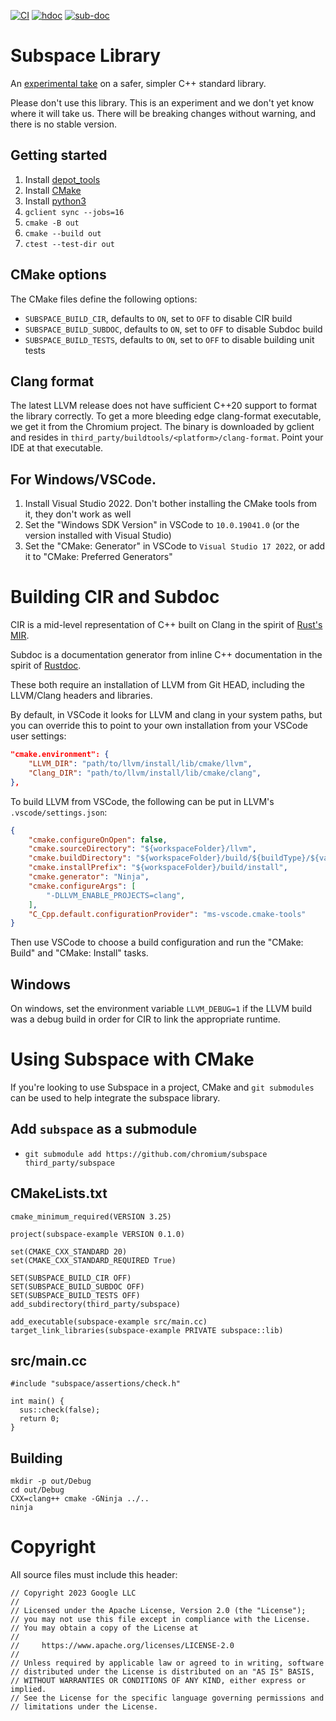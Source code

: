 [![CI](https://github.com/chromium/subspace/actions/workflows/ci.yml/badge.svg)](https://github.com/chromium/subspace/actions/workflows/ci.yml)
[![hdoc](https://github.com/chromium/subspace/actions/workflows/hdoc.yml/badge.svg)](https://docs.hdoc.io/danakj/subspace/)
[![sub-doc](https://github.com/chromium/subspace/actions/workflows/subdoc.yml/badge.svg)](https://danakj.github.io/subspace-docs/sus.html)
<!---
[![clang-doc](https://github.com/chromium/subspace/actions/workflows/clang-doc.yml/badge.svg)](https://danakj.github.io/subspace-docs/sus/#Namespaces)
-->
# Subspace Library

An [experimental take](https://danakj.github.io/2022/12/31/why-subspace.html)
on a safer, simpler C++ standard library.

Please don't use this library. This is an experiment and we don't yet know where
it will take us. There will be breaking changes without warning, and there is no
stable version.

## Getting started

1. Install [depot_tools](https://commondatastorage.googleapis.com/chrome-infra-docs/flat/depot_tools/docs/html/depot_tools_tutorial.html#_setting_up)
1. Install [CMake](https://cmake.org/install/)
1. Install [python3](https://www.python.org/downloads/)
1. `gclient sync --jobs=16`
1. `cmake -B out`
1. `cmake --build out`
1. `ctest --test-dir out`

## CMake options
The CMake files define the following options:

* `SUBSPACE_BUILD_CIR`, defaults to `ON`, set to `OFF` to disable CIR build
* `SUBSPACE_BUILD_SUBDOC`, defaults to `ON`, set to `OFF` to disable Subdoc build
* `SUBSPACE_BUILD_TESTS`, defaults to `ON`, set to `OFF` to disable building unit tests

## Clang format

The latest LLVM release does not have sufficient C++20 support to format the
library correctly. To get a more bleeding edge clang-format executable, we get
it from the Chromium project. The binary is downloaded by gclient and
resides in `third_party/buildtools/<platform>/clang-format`. Point your IDE at that
executable.

## For Windows/VSCode.

1. Install Visual Studio 2022. Don't bother installing the CMake tools from it, they don't work as well
1. Set the "Windows SDK Version" in VSCode to `10.0.19041.0` (or the version installed with Visual Studio)
1. Set the "CMake: Generator" in VSCode to `Visual Studio 17 2022`, or add it to "CMake: Preferred Generators"

# Building CIR and Subdoc

CIR is a mid-level representation of C++ built on Clang in the spirit of [Rust's
MIR](https://kanishkarj.github.io/rust-internals-mir).

Subdoc is a documentation generator from inline C++ documentation in the spirit of
[Rustdoc](https://doc.rust-lang.org/rustdoc/what-is-rustdoc.html).

These both require an installation of LLVM from Git HEAD, including the LLVM/Clang
headers and libraries.

By default, in VSCode it looks for LLVM and clang in your system paths, but you can override
this to point to your own installation from your VSCode user settings:
```json
"cmake.environment": {
    "LLVM_DIR": "path/to/llvm/install/lib/cmake/llvm",
    "Clang_DIR": "path/to/llvm/install/lib/cmake/clang",
},
```

To build LLVM from VSCode, the following can be put in LLVM's
`.vscode/settings.json`:
```json
{
    "cmake.configureOnOpen": false,
    "cmake.sourceDirectory": "${workspaceFolder}/llvm",
    "cmake.buildDirectory": "${workspaceFolder}/build/${buildType}/${variant:platform}",
    "cmake.installPrefix": "${workspaceFolder}/build/install",
    "cmake.generator": "Ninja",
    "cmake.configureArgs": [
        "-DLLVM_ENABLE_PROJECTS=clang",
    ],
    "C_Cpp.default.configurationProvider": "ms-vscode.cmake-tools"
}
```
Then use VSCode to choose a build configuration and run the "CMake: Build" and
"CMake: Install" tasks.

## Windows

On windows, set the environment variable `LLVM_DEBUG=1` if the LLVM build was a
debug build in order for CIR to link the appropriate runtime.

# Using Subspace with CMake

If you're looking to use Subspace in a project, CMake and `git submodules` can be used to help
integrate the subspace library.

## Add `subspace` as a submodule
* `git submodule add https://github.com/chromium/subspace third_party/subspace`

## CMakeLists.txt

```
cmake_minimum_required(VERSION 3.25)

project(subspace-example VERSION 0.1.0)

set(CMAKE_CXX_STANDARD 20)
set(CMAKE_CXX_STANDARD_REQUIRED True)

SET(SUBSPACE_BUILD_CIR OFF)
SET(SUBSPACE_BUILD_SUBDOC OFF)
SET(SUBSPACE_BUILD_TESTS OFF)
add_subdirectory(third_party/subspace)

add_executable(subspace-example src/main.cc)
target_link_libraries(subspace-example PRIVATE subspace::lib)
```

## src/main.cc
```
#include "subspace/assertions/check.h"

int main() {
  sus::check(false);
  return 0;
}
```

## Building
```
mkdir -p out/Debug
cd out/Debug
CXX=clang++ cmake -GNinja ../..
ninja
```

# Copyright

All source files must include this header:
```
// Copyright 2023 Google LLC
//
// Licensed under the Apache License, Version 2.0 (the "License");
// you may not use this file except in compliance with the License.
// You may obtain a copy of the License at
//
//     https://www.apache.org/licenses/LICENSE-2.0
//
// Unless required by applicable law or agreed to in writing, software
// distributed under the License is distributed on an "AS IS" BASIS,
// WITHOUT WARRANTIES OR CONDITIONS OF ANY KIND, either express or implied.
// See the License for the specific language governing permissions and
// limitations under the License.
```
